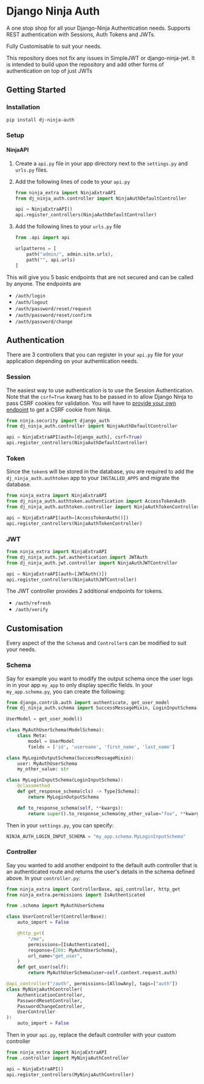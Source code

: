 # Django Ninja Auth

A one stop shop for all your Django-Ninja Authentication needs.
Supports REST authentication with Sessions, Auth Tokens and JWTs.

Fully Customisable to suit your needs.

This repository does not fix any issues in SimpleJWT or django-ninja-jwt.
It is intended to build upon the repository and add other forms of authentication on top of just JWTs

## Getting Started

### Installation

```bash
pip install dj-ninja-auth
```

### Setup

#### NinjaAPI

1. Create a `api.py` file in your app directory next to the `settings.py` and `urls.py` files.
2. Add the following lines of code to your `api.py`

    ```python [api.py]
    from ninja_extra import NinjaExtraAPI
    from dj_ninja_auth.controller import NinjaAuthDefaultController

    api = NinjaExtraAPI()
    api.register_controllers(NinjaAuthDefaultController)
    ```

3. Add the following lines to your `urls.py` file

    ```python [urls.py]
    from .api import api

    urlpatterns = [
        path("admin/", admin.site.urls),
        path("", api.urls)
    ]
    ```

This will give you 5 basic endpoints that are not secured and can be called by anyone.
The endpoints are

- `/auth/login`
- `/auth/logout`
- `/auth/password/reset/request`
- `/auth/password/reset/confirm`
- `/auth/password/change`

## Authentication

There are 3 controllers that you can register in your `api.py` file for your application depending on your authentication needs.

### Session

The easiest way to use authentication is to use the Session Authentication.
Note that the `csrf=True` kwarg has to be passed in to allow Django Ninja to pass CSRF cookies for validation.
You will have to [provide your own endpoint](https://django-ninja.dev/reference/csrf/?h=csrf#django-ensure_csrf_cookie-decorator) to get a CSRF cookie from Ninja.

```python [api.py]
from ninja.security import django_auth
from dj_ninja_auth.controller import NinjaAuthDefaultController

api = NinjaExtraAPI(auth=[django_auth], csrf=True)
api.register_controllers(NinjaAuthDefaultController)
```

### Token

Since the `token`s will be stored in the database, you are required to add the `dj_ninja_auth.authtoken` app to your `INSTALLED_APPS` and migrate the database.

```python
from ninja_extra import NinjaExtraAPI
from dj_ninja_auth.authtoken.authentication import AccessTokenAuth
from dj_ninja_auth.authtoken.controller import NinjaAuthTokenController

api = NinjaExtraAPI(auth=[AccessTokenAuth()])
api.register_controllers(NinjaAuthTokenController)
```

### JWT

```python
from ninja_extra import NinjaExtraAPI
from dj_ninja_auth.jwt.authentication import JWTAuth
from dj_ninja_auth.jwt.controller import NinjaAuthJWTController

api = NinjaExtraAPI(auth=[JWTAuth()])
api.register_controllers(NinjaAuthJWTController)
```

The JWT controller provides 2 additional endpoints for tokens.

- `/auth/refresh`
- `/auth/verify`

## Customisation

Every aspect of the the `Schema`s and `Controller`s can be modified to suit your needs.

### Schema

Say for example you want to modify the output schema once the user logs in in your app `my_app` to only display specific fields.
In your `my_app.schema.py`, you can create the following:

```python [schema.py]
from django.contrib.auth import authenticate, get_user_model
from dj_ninja_auth.schema import SuccessMessageMixin, LoginInputSchema

UserModel = get_user_model()

class MyAuthUserSchema(ModelSchema):
    class Meta:
        model = UserModel
        fields = ['id', 'username', 'first_name', 'last_name']

class MyLoginOutputSchema(SuccessMessageMixin):
    user: MyAuthUserSchema
    my_other_value: str

class MyLoginInputSchema(LoginInputSchema):
    @classmethod
    def get_response_schema(cls) -> Type[Schema]:
        return MyLoginOutputSchema

    def to_response_schema(self, **kwargs):
        return super().to_response_schema(my_other_value="foo", **kwargs)
```

Then in your `settings.py`, you can specify:

```python [settings.py]
NINJA_AUTH_LOGIN_INPUT_SCHEMA = "my_app.schema.MyLoginInputSchema"
```

### Controller

Say you wanted to add another endpoint to the default auth controller that is an authenticated route and returns the user's details in the schema defined above.
In your `controller.py`:

```python [controller.py]
from ninja_extra import ControllerBase, api_controller, http_get
from ninja_extra.permissions import IsAuthenticated

from .schema import MyAuthUserSchema

class UserController(ControllerBase):
    auto_import = False

    @http_get(
        "/me",
        permissions=[IsAuthenticated],
        response={200: MyAuthUserSchema},
        url_name="get_user",
    )
    def get_user(self):
        return MyAuthUserSchema(user=self.context.request.auth)

@api_controller("/auth", permissions=[AllowAny], tags=["auth"])
class MyNinjaAuthController(
    AuthenticationController,
    PasswordResetController,
    PasswordChangeController,
    UserController
):
    auto_import = False

```

Then in your `api.py`, replace the default controller with your custom controller

```python [api.py]
from ninja_extra import NinjaExtraAPI
from .controller import MyNinjaAuthController

api = NinjaExtraAPI()
api.register_controllers(MyNinjaAuthController)
```
